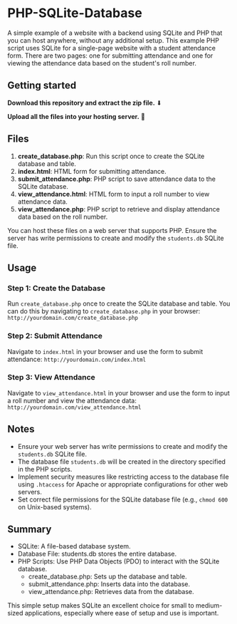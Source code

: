 # PHP-SQLite-Database


A simple example of a website with a backend using SQLite and PHP that you can host anywhere, without any additional setup. This example PHP script uses SQLite for a single-page website with a student attendance form. There are two pages: one for submitting attendance and one for viewing the attendance data based on the student's roll number.

## Getting started

**Download this repository and extract the zip file.** ⬇

**Upload all the files into your hosting server.** 🚀

## Files

1. **create_database.php**: Run this script once to create the SQLite database and table.
2. **index.html**: HTML form for submitting attendance.
3. **submit_attendance.php**: PHP script to save attendance data to the SQLite database.
4. **view_attendance.html**: HTML form to input a roll number to view attendance data.
5. **view_attendance.php**: PHP script to retrieve and display attendance data based on the roll number.

You can host these files on a web server that supports PHP. Ensure the server has write permissions to create and modify the `students.db` SQLite file.

## Usage

### Step 1: Create the Database

Run `create_database.php` once to create the SQLite database and table. You can do this by navigating to `create_database.php` in your browser: 
`http://yourdomain.com/create_database.php`

### Step 2: Submit Attendance

Navigate to `index.html` in your browser and use the form to submit attendance: `http://yourdomain.com/index.html`

### Step 3: View Attendance

Navigate to `view_attendance.html` in your browser and use the form to input a roll number and view the attendance data: `http://yourdomain.com/view_attendance.html`
<br/>

## Notes
- Ensure your web server has write permissions to create and modify the `students.db` SQLite file.
- The database file `students.db` will be created in the directory specified in the PHP scripts.
- Implement security measures like restricting access to the database file using `.htaccess` for Apache or appropriate configurations for other web servers.
- Set correct file permissions for the SQLite database file (e.g., `chmod 600` on Unix-based systems).

## Summary
* SQLite: A file-based database system.
* Database File: students.db stores the entire database.
* PHP Scripts: Use PHP Data Objects (PDO) to interact with the SQLite database.
  - create_database.php: Sets up the database and table.
  - submit_attendance.php: Inserts data into the database.
  - view_attendance.php: Retrieves data from the database.
    
This simple setup makes SQLite an excellent choice for small to medium-sized applications, especially where ease of setup and use is important.
